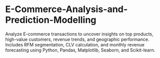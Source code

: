 # E-Commerce-Analysis-and-Prediction-Modelling
Analyze E-commerce transactions to uncover insights on top products, high-value customers, revenue trends, and geographic performance. Includes RFM segmentation, CLV calculation, and monthly revenue forecasting using Python, Pandas, Matplotlib, Seaborn, and Scikit-learn.
